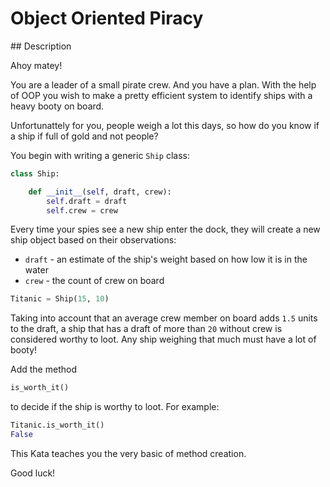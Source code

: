 # Object Oriented Piracy

## Description

Ahoy matey!

You are a leader of a small pirate crew. And you have a plan. With the help of OOP you wish to make a pretty efficient system to identify ships with a heavy booty on board.

Unfortunattely for you, people weigh a lot this days, so how do you know if a ship if full of gold and not people?

You begin with writing a generic `Ship` class:

```python
class Ship:

    def __init__(self, draft, crew):
        self.draft = draft
        self.crew = crew
```

Every time your spies see a new ship enter the dock, they will create a new ship object based on their observations:

* `draft` - an estimate of the ship's weight based on how low it is in the water
* `crew` - the count of crew on board

```python
Titanic = Ship(15, 10)
```

Taking into account that an average crew member on board adds `1.5` units to the draft, a ship that has a draft of more than `20` without crew is considered worthy to loot. Any ship weighing that much must have a lot of booty!

Add the method

```python
is_worth_it()
```

to decide if the ship is worthy to loot. For example:

```python
Titanic.is_worth_it()
False
```

This Kata teaches you the very basic of method creation.

Good luck!
